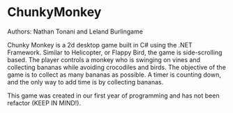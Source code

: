 # ChunkyMonkey
Authors: Nathan Tonani and Leland Burlingame

Chunky Monkey is a 2d desktop game built in C# using the .NET Framework. Similar to Helicopter, or Flappy Bird, the game is side-scrolling based. The player controls a monkey who is swinging on vines and collecting bananas while avoiding crocodiles and birds. The objective of the game is to collect as many bananas as possible. A timer is counting down, and the only way to add time is by collecting bananas. 

This game was created in our first year of programming and has not been refactor (KEEP IN MIND!).
